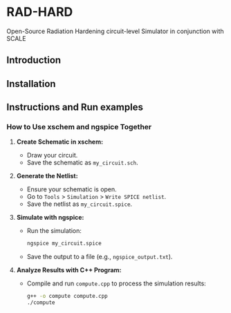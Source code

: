 # RAD-HARD

Open-Source Radiation Hardening circuit-level Simulator in conjunction with SCALE

## Introduction

## Installation

## Instructions and Run examples

### How to Use xschem and ngspice Together

1. **Create Schematic in xschem:**
    - Draw your circuit.
    - Save the schematic as `my_circuit.sch`.

2. **Generate the Netlist:**
    - Ensure your schematic is open.
    - Go to `Tools` > `Simulation` > `Write SPICE netlist`.
    - Save the netlist as `my_circuit.spice`.

3. **Simulate with ngspice:**
    - Run the simulation:
      ```sh
      ngspice my_circuit.spice
      ```
    - Save the output to a file (e.g., `ngspice_output.txt`).

4. **Analyze Results with C++ Program:**
    - Compile and run `compute.cpp` to process the simulation results:
      ```sh
      g++ -o compute compute.cpp
      ./compute
      ```

